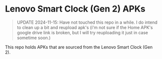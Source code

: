 # Lenovo Smart Clock (Gen 2) APKs

> UPDATE 2024-11-15: Have not touched this repo in a while.
> I do intend to clean up a bit and reupload apk's (i'm not
> sure if the Home APK's google drive link is broken, but I
> will try reuploading it just in case sometime soon.)

This repo holds APKs that are sourced from the Lenovo Smart
Clock (Gen 2). 
